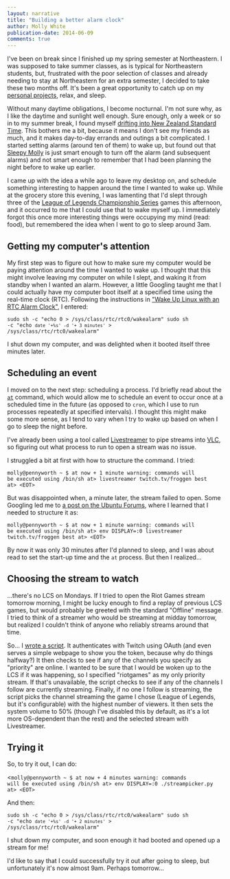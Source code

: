 ```yaml
---
layout: narrative
title: "Building a better alarm clock"
author: Molly White
publication-date: 2014-06-09
comments: true
---
```


I've been on break since I finished up my spring semester at Northeastern. I was supposed to take summer classes, as is typical for Northeastern students, but, frustrated with the poor selection of classes and already needing to stay at Northeastern for an extra semester, I decided to take these two months off. It's been a great opportunity to catch up on my <a href="http://mollywhite.net/#projects">personal projects</a>, relax, and sleep.

Without many daytime obligations, I become nocturnal. I'm not sure why, as I like the daytime and sunlight well enough. Sure enough, only a week or so in to my summer break, I found myself <a href="http://xkcd.com/448/">drifting into New Zealand Standard Time</a>. This bothers me a bit, because it means I don't see my friends as much, and it makes day-to-day errands and outings a bit complicated. I started setting alarms (around ten of them) to wake up, but found out that <a href="https://www.youtube.com/watch?v=1fGIdZShScA">Sleepy Molly</a> is just smart enough to turn off the alarm (and subsequent alarms) and not smart enough to remember that I had been planning the night before to wake up earlier.

I came up with the idea a while ago to leave my desktop on, and schedule something interesting to happen around the time I wanted to wake up. While at the grocery store this evening, I was lamenting that I'd slept through three of the <a href="http://na.lolesports.com/">League of Legends Championship Series</a> games this afternoon, and it occurred to me that I could use that to wake myself up. I immediately forgot this once more interesting things were occupying my mind (read: food), but remembered the idea when I went to go to sleep around 3am.

<h2 id="gettingmycomputersattention">Getting my computer's attention</h2>

My first step was to figure out how to make sure my computer would be paying attention around the time I wanted to wake up. I thought that this might involve leaving my computer on while I slept, and waking it from standby when I wanted an alarm. However, a little Googling taught me that I could actually have my computer boot itself at a specified time using the real-time clock (RTC). Following the instructions in <a href="http://www.linux.com/learn/docs/672849-wake-up-linux-with-an-rtc-alarm-clock">"Wake Up Linux with an RTC Alarm Clock"</a>, I entered:

<code>sudo sh -c "echo 0 &gt; /sys/class/rtc/rtc0/wakealarm" 
sudo sh -c "echo `date '+%s' -d '+ 3 minutes'` &gt; /sys/class/rtc/rtc0/wakealarm"
</code>

I shut down my computer, and was delighted when it booted itself three minutes later.

<h2 id="schedulinganevent">Scheduling an event</h2>

I moved on to the next step: scheduling a process. I'd briefly read about the <a href="https://en.wikipedia.org/wiki/At_%28Unix%29"><code>at</code></a> command, which would allow me to schedule an event to occur once at a scheduled time in the future (as opposed to <code>cron</code>, which I use to run processes repeatedly at specified intervals). I thought this might make some more sense, as I tend to vary when I try to wake up based on when I go to sleep the night before.

I've already been using a tool called <a href="http://livestreamer.tanuki.se/en/latest/">Livestreamer</a> to pipe streams into <a href="http://www.videolan.org/vlc/index.html">VLC</a>, so figuring out what process to run to open a stream was no issue.

I struggled a bit at first with how to structure the command. I tried:

<code>molly@pennyworth ~ $ at now + 1 minute
warning: commands will be executed using /bin/sh
at&gt; livestreamer twitch.tv/froggen best
at&gt; &lt;EOT&gt;
</code>

But was disappointed when, a minute later, the stream failed to open. Some Googling led me to <a href="http://ubuntuforums.org/showthread.php?t=1777706&amp;p=10916458#post10916458">a post on the Ubuntu Forums</a>, where I learned that I needed to structure it as:

<code>molly@pennyworth ~ $ at now + 1 minute
warning: commands will be executed using /bin/sh
at&gt; env DISPLAY=:0 livestreamer twitch.tv/froggen best
at&gt; &lt;EOT&gt;
</code>

By now it was only 30 minutes after I'd planned to sleep, and I was about read to set the start-up time and the <code>at</code> process. But then I realized...

<h2 id="choosingthestreamtowatch">Choosing the stream to watch</h2>

...there's no LCS on Mondays. If I tried to open the Riot Games stream tomorrow morning, I might be lucky enough to find a replay of previous LCS games, but would probably be greeted with the standard "Offline" message. I tried to think of a streamer who would be streaming at midday tomorrow, but realized I couldn't think of anyone who reliably streams around that time.

So... I <a href="https://github.com/molly/streampicker">wrote a script</a>. It authenticates with Twitch using OAuth (and even serves a simple webpage to show you the token, because why do things halfway?) It then checks to see if any of the channels you specify as "priority" are online. I wanted to be sure that I would be woken up to the LCS if it was happening, so I specified "riotgames" as my only priority stream. If that's unavailable, the script checks to see if any of the channels I follow are currently streaming. Finally, if no one I follow is streaming, the script picks the channel streaming the game I chose (League of Legends, but it's configurable) with the highest number of viewers. It then sets the system volume to 50% (though I've disabled this by default, as it's a lot more OS-dependent than the rest) and the selected stream with Livestreamer.

<h2 id="tryingit">Trying it</h2>

So, to try it out, I can do:

<<code>molly@pennyworth ~ $ at now + 4 minutes
warning: commands will be executed using /bin/sh
at&gt; env DISPLAY=:0 ./streampicker.py
at&gt; &lt;EOT&gt;
</code>

And then:

<code>sudo sh -c "echo 0 &gt; /sys/class/rtc/rtc0/wakealarm" 
sudo sh -c "echo `date '+%s' -d '+ 2 minutes'` &gt; /sys/class/rtc/rtc0/wakealarm"
</code>

I shut down my computer, and soon enough it had booted and opened up a stream for me!

I'd like to say that I could successfully try it out after going to sleep, but unfortunately it's now almost 9am. Perhaps tomorrow...
